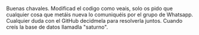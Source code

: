 Buenas chavales.
Modificad el codigo como veais, solo os pido que cualquier cosa que metáis nueva lo comuniquéis por el grupo de Whatsapp. Cualquier duda con el GitHub decidmela para resolverla juntos.
Cuando creís la base de datos llamadla "saturno".
